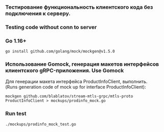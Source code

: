 ### Тестирование функциональность клиентского кода без подключения к серверу. 
### Testing code without conn to server            

### Go 1.16+
```shell script
go install github.com/golang/mock/mockgen@v1.5.0
```

### Использование Gomock, генерация макетов интерфейсов клиентского gRPC-приложения. Use Gomock      
Для генерации макета интерфейса ProductInfoClient, выполнить.   
(Runs generation code of mock up for interface ProductInfoClient): 
       
```shell script
mockgen github.com/blablatov/stream-mtls-grpc/mtls-proto ProductInfoClient > mockups/prodinfo_mock.go
```

### Run test    

```shell script
./mockups/prodinfo_mock_test.go
```


